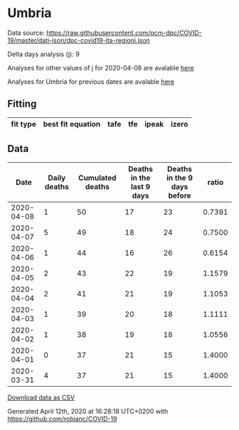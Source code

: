# Umbria

Data source: https://raw.githubusercontent.com/pcm-dpc/COVID-19/master/dati-json/dpc-covid19-ita-regioni.json

Delta days analysis (j): 9

Analyses for other values of j for 2020-04-08 are avalable [here](../README.md)

Analyses for Umbria for previous dates are avalable [here](../../README.md)

## Fitting 
|fit type|best fit equation|tafe|tfe|ipeak|izero|
|-------|-----|--------|------|---|---|

## Data
|Date|Daily deaths|Cumulated deaths|Deaths in the last 9 days|Deaths in the 9 days before|ratio|
|----|----------|-----------|-------|--------------------|-----|
|2020-04-08|1|50|17|23|0.7391|
|2020-04-07|5|49|18|24|0.7500|
|2020-04-06|1|44|16|26|0.6154|
|2020-04-05|2|43|22|19|1.1579|
|2020-04-04|2|41|21|19|1.1053|
|2020-04-03|1|39|20|18|1.1111|
|2020-04-02|1|38|19|18|1.0556|
|2020-04-01|0|37|21|15|1.4000|
|2020-03-31|4|37|21|15|1.4000|

[Download data as CSV](COVID-19_umbria_j9_2020-04-08.csv)

Generated April 12th, 2020 at 16:28:18 UTC+0200 with https://github.com/robianc/COVID-19
